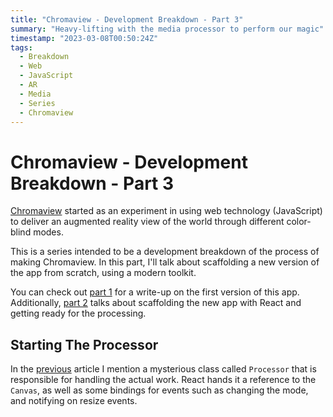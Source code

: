 ```yaml
---
title: "Chromaview - Development Breakdown - Part 3"
summary: "Heavy-lifting with the media processor to perform our magic"
timestamp: "2023-03-08T00:50:24Z"
tags:
  - Breakdown
  - Web
  - JavaScript
  - AR
  - Media
  - Series
  - Chromaview
---
```

# Chromaview - Development Breakdown - Part 3

[Chromaview](/projects/chromaview) started as an experiment in using web
technology (JavaScript) to deliver an augmented reality view of the world
through different color-blind modes.

This is a series intended to be a development breakdown of the process of
making Chromaview. In this part, I'll talk about scaffolding a new version of
the app from scratch, using a modern toolkit.

You can check out [part 1](./chromaview-breakdown-part-1) for a write-up on
the first version of this app. Additionally, [part 2](./chromaview-breakdown-part-2)
talks about scaffolding the new app with React and getting ready for the
processing.

## Starting The Processor

In the [previous](./chromaview-breakdown-part-2) article I mention a mysterious
class called `Processor` that is responsible for handling the actual work. React
hands it a reference to the `Canvas`, as well as some bindings for events such
as changing the mode, and notifying on resize events.

